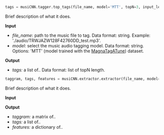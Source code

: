 ```python
tags = musiCNN.tagger.top_tags(file_name, model='MTT', topN=3, input_length=3, input_overlap=None)
```
Brief description of what it does.

**Input**
- *file_name*: path to the music file to tag. Data format: string. Example: './audio/TRWJAZW128F42760DD_test.mp3'.
- *model*: select the music audio tagging model. Data format: string. Options: 'MTT' (model trained with the [MagnaTagATune](https://github.com/keunwoochoi/magnatagatune-list)) dataset.

**Output**
- *tags:* a list of.. Data format: list of topN length.

```python
taggram, tags, features = musiCNN.extractor.extractor(file_name, model='MTT', input_length=3, input_overlap=None, extract_features=False)
```
Brief description of what it does.

**Input**

**Output**
- *taggram:* a matrix of..
- *tags:* a list of..
- *features:* a dictionary of..


